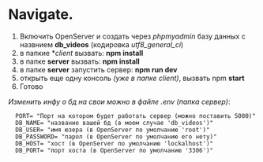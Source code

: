 # Navigate.
1. Включить OpenServer и создать через _phpmyadmin_ базу данных с назвнием **db_videos** (кодировка *utf8_general_ci*)
3. в папкие **client* вызвать: **npm install**
4. в папке **server** вызвать: **npm install**
5. в папке **server** запустить сервер: **npm run dev**
6. открыть еще одну консоль _(уже в папке client)_, вызвать npm **start**
7. Готово



_*Изменить инфу о бд на свои можно в файле .env (папка сервер)*_:

```
  PORT= "Порт на котором будет работать сервер (можно поставить 5000)"
  DB_NAME= "название вашей бд (в моем случае 'db_videos')"
  DB_USER= "имя юзера (в OpenServer по умолчанию 'root')"
  DB_PASSWORD= "парол (в OpenServer по умолчанию его нету)"
  DB_HOST= "хост (в OpenServer по умолчанию 'lockalhost')" 
  DB_PORT= "порт хоста (в OpenServer по умолчанию '3306')" 
```
